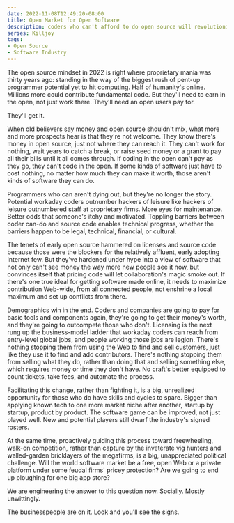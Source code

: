 ```yaml
---
date: 2022-11-08T12:49:20-08:00
title: Open Market for Open Software
description: coders who can't afford to do open source will revolutionize software
series: Killjoy
tags:
- Open Source
- Software Industry
---
```


The open source mindset in 2022 is right where proprietary mania was thirty years ago: standing in the way of the biggest rush of pent-up programmer potential yet to hit computing.  Half of humanity's online.  Millions more could contribute fundamental code.  But they'll need to earn in the open, not just work there.  They'll need an open users pay for.

They'll get it.

When old believers say money and open source shouldn't mix, what more and more prospects hear is that they're not welcome.  They know there's money in open source, just not where they can reach it.  They can't work for nothing, wait years to catch a break, or raise seed money or a grant to pay all their bills until it all comes through.  If coding in the open can't pay as they go, they can't code in the open.  If some kinds of software just have to cost nothing, no matter how much they can make it worth, those aren't kinds of software they can do.

Programmers who can aren't dying out, but they're no longer the story.  Potential workaday coders outnumber hackers of leisure like hackers of leisure outnumbered staff at proprietary firms.  More eyes for maintenance.  Better odds that someone's itchy and motivated.  Toppling barriers between coder can-do and source code enables technical progress, whether the barriers happen to be legal, technical, financial, or cultural.

The tenets of early open source hammered on licenses and source code because those were the blockers for the relatively affluent, early adopting Internet few.  But they've hardened under hype into a view of software that not only can't see money the way more new people see it now, but convinces itself that pricing code will let collaboration's magic smoke out.  If there's one true ideal for getting software made online, it needs to maximize contribution Web-wide, from all connected people, not enshrine a local maximum and set up conflicts from there.

Demographics win in the end.  Coders and companies are going to pay for basic tools and components again, they're going to get their money's worth, and they're going to outcompete those who don't.  Licensing is the next rung up the business-model ladder that workaday coders can reach from entry-level global jobs, and people working those jobs are legion.  There's nothing stopping them from using the Web to find and sell customers, just like they use it to find and add contributors.  There's nothing stopping them from selling what they do, rather than doing that and selling something else, which requires money or time they don't have.  No craft's better equipped to count tickets, take fees, and automate the process.

Facilitating this change, rather than fighting it, is a big, unrealized opportunity for those who do have skills and cycles to spare.  Bigger than applying known tech to one more market niche after another, startup by startup, product by product.  The software game can be improved, not just played well.  New and potential players still dwarf the industry's signed rosters.

At the same time, proactively guiding this process toward freewheeling, walk-on competition, rather than capture by the inveterate vig hunters and walled-garden bricklayers of the megafirms, is a big, unappreciated political challenge.  Will the world software market be a free, open Web or a private platform under some feudal firms' pricey protection?  Are we going to end up ploughing for one big app store?

We are engineering the answer to this question now.  Socially.  Mostly unwittingly.

The businesspeople are on it.  Look and you'll see the signs.
